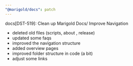 ```yaml
---
"@marigold/docs": patch
---
```


docs[DST-519]: Clean up Marigold Docs/ Improve Navigation

- deleted old files (scripts, about , release)
- updated some faqs
- improved the navigation structure
- added overview pages
- improved folder structure in code (a bit)
- adjust some links
